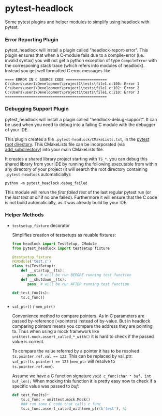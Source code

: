 # pytest-headlock
Some pytest plugins and helper modules to simplify using headlock
with pytest.


### Error Reporting Plugin

pytest_headlock will install a plugin called "headlock-report-error".
This plugin ensures that when a C-module fails due to a compile-error
(i.e. invalid syntax) you will not get a python exception of
type ```CompileError``` with the corresponing stack trace (which refers
into modules of headlock). Instead you get well formatted C error
messages like:

```
==== ERROR IN C SOURCE CODE ===================
C:\Users\user1\Development\project1\tests\file1.c:100: Error 1
C:\Users\user1\Development\project1\tests\file1.c:102: Error 2
C:\Users\user1\Development\project1\tests\file1.c:210: Error 3
===============================================
```


### Debugging Support Plugin

pytest_headlock will install a plugin called "headlock-debug-support".
It can be used when you need to debug into a failing C module
with the debugger of your IDE.

This plugin creates a file ```.pytest-headlock/CMakeLists.txt```,
in the [pytest root directory](https://docs.pytest.org/en/latest/customize.html#finding-the-rootdir).
This CMakeLists file can be incorporated (via
[add_subdirectory](https://cmake.org/cmake/help/v3.0/command/add_subdirectory.html))
into your main CMakeLists file.

It creates a shared library project starting with ```TS_*```.
you can debug this shared library from your IDE by running the
following executable from within any directory of your project
(it will search the root directory containing ```.pytest-headlock```
automaticially):

```
python -m pytest_headlock.debug_failed
```

This module will rerun the *first failed test* of the last regular
pytest run (or the *last test at all* if no one failed). Furthermore it
will ensure that the C code is not build automaticially, as it was
already build by your IDE.


### Helper Methods

 - ```testsetup_fixture``` decorator

   Simplifies creation of testsetups as reuable fixtures:

   ```python
   from headlock import TestSetup, CModule
   from pytest_headlock import testsetup fixture

   @testsetup_fixture
   @CModule('test.c')
   class ts(TestSetup):
       def __startup__(ts):
          pass  # will be run BEFORE running test function
       def __shutdown__(ts):
          pass  # will be run AFTER running test function

   def test_foo(ts):
       ts.c_func()
   ```

 - ```val_ptr()``` / ```mem_ptr()```

   Convenience method to compare pointers. As in C parameters are
   passed by-reference (=pointers) instead of by-value. But in headlock
   comparing pointers means you compare the address they are pointing
   to. Thus when using a mock framework like
   ```unittest.mock.assert_called_*_with()``` it is hard to check
   if the passed value is correct.

   To compare the value referred by a pointer it has to be resolved:
   ```ts.pointer.ref.val == 123```. This can be replaced by val_ptr:
   ```val_ptr(ts.pointer) == 123``` (```mem_ptr``` will resolve to
   ```ts.pointer.ref.mem```).

   Assume we have a C function signature ```void c_func(char * buf, int buf_len);```
   When mocking this function it is pretty easy now to check if
   a specific value was passed to *buf*:

   ```python
   def test_foo(ts):
       ts.c_func = unittest.mock.Mock()
       ### run some C code that calls c_func
       ts.c_func.assert_called_with(mem_ptr(b'test'), 4)
   ```